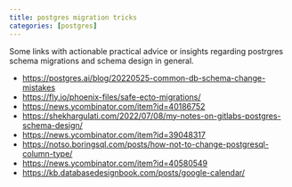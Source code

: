 ```yaml
---
title: postgres migration tricks
categories: [postgres]
---
```


Some links with actionable practical advice or insights regarding
postrgres schema migrations and schema design in general.

- https://postgres.ai/blog/20220525-common-db-schema-change-mistakes
- https://fly.io/phoenix-files/safe-ecto-migrations/
- https://news.ycombinator.com/item?id=40186752
- https://shekhargulati.com/2022/07/08/my-notes-on-gitlabs-postgres-schema-design/
- https://news.ycombinator.com/item?id=39048317
- https://notso.boringsql.com/posts/how-not-to-change-postgresql-column-type/
- https://news.ycombinator.com/item?id=40580549
- https://kb.databasedesignbook.com/posts/google-calendar/
